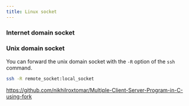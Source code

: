 ```yaml
---
title: Linux socket
---
```






### Internet domain socket



### Unix domain socket 

You can forward the unix domain socket with the `-R` option of the `ssh` command.

```sh
ssh -R remote_socket:local_socket
```









https://github.com/nikhilroxtomar/Multiple-Client-Server-Program-in-C-using-fork
